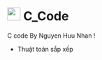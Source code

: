 # <img src="https://encrypted-tbn0.gstatic.com/images?q=tbn:ANd9GcSroLoYgtXqpHqlfQ9q5n_USzRyHbJ9uFwmO6CEJtOnLUnDCtbZfUGLhcl_dn_261w_MtU&usqp=CAU" width="30" height="30"> C_Code
C code By Nguyen Huu Nhan !
- Thuật toán sắp xếp
